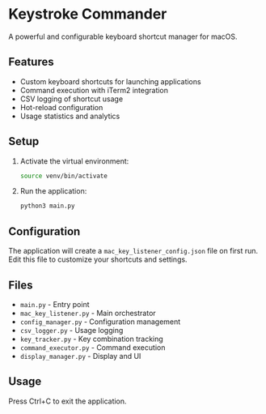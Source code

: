 # Keystroke Commander

A powerful and configurable keyboard shortcut manager for macOS.

## Features

- Custom keyboard shortcuts for launching applications
- Command execution with iTerm2 integration
- CSV logging of shortcut usage
- Hot-reload configuration
- Usage statistics and analytics

## Setup

1. Activate the virtual environment:
   ```bash
   source venv/bin/activate
   ```

2. Run the application:
   ```bash
   python3 main.py
   ```

## Configuration

The application will create a `mac_key_listener_config.json` file on first run.
Edit this file to customize your shortcuts and settings.

## Files

- `main.py` - Entry point
- `mac_key_listener.py` - Main orchestrator
- `config_manager.py` - Configuration management
- `csv_logger.py` - Usage logging
- `key_tracker.py` - Key combination tracking
- `command_executor.py` - Command execution
- `display_manager.py` - Display and UI

## Usage

Press Ctrl+C to exit the application.
